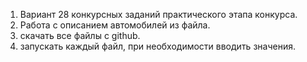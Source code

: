 1. Вариант 28 конкурсных заданий практического этапа конкурса.
2. Работа с описанием автомобилей из файла.
3. скачать все файлы с github.
4. запускать каждый файл, при необходимости вводить значения.
